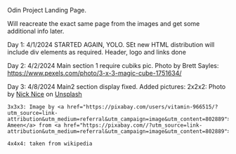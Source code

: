 Odin Project Landing Page.

Will reacreate the exact same page from the images and get some additional info later.

Day 1: 4/1/2024
STARTED AGAIN, YOLO.
SEt new HTML distribution will include div elements as required.
Header, logo and links done

Day 2: 4/2/2024
Main section 1 require cubiks pic.
Photo by Brett Sayles: https://www.pexels.com/photo/3-x-3-magic-cube-1751634/

Day 3: 4/8/2024
Main2 section display fixed. 
Added pictures:
    2x2x2: Photo by <a href="https://unsplash.com/@nicknice?utm_content=creditCopyText&utm_medium=referral&utm_source=unsplash">Nick Nice</a> on <a href="https://unsplash.com/photos/a-rubik-cube-sitting-on-top-of-a-pile-of-rocks-7tySoHI6cmI?utm_content=creditCopyText&utm_medium=referral&utm_source=unsplash">Unsplash</a>
  
    3x3x3: Image by <a href="https://pixabay.com/users/vitamin-966515/?utm_source=link-attribution&utm_medium=referral&utm_campaign=image&utm_content=802889">M Ameen</a> from <a href="https://pixabay.com//?utm_source=link-attribution&utm_medium=referral&utm_campaign=image&utm_content=802889">Pixabay</a>

    4x4x4: taken from wikipedia
